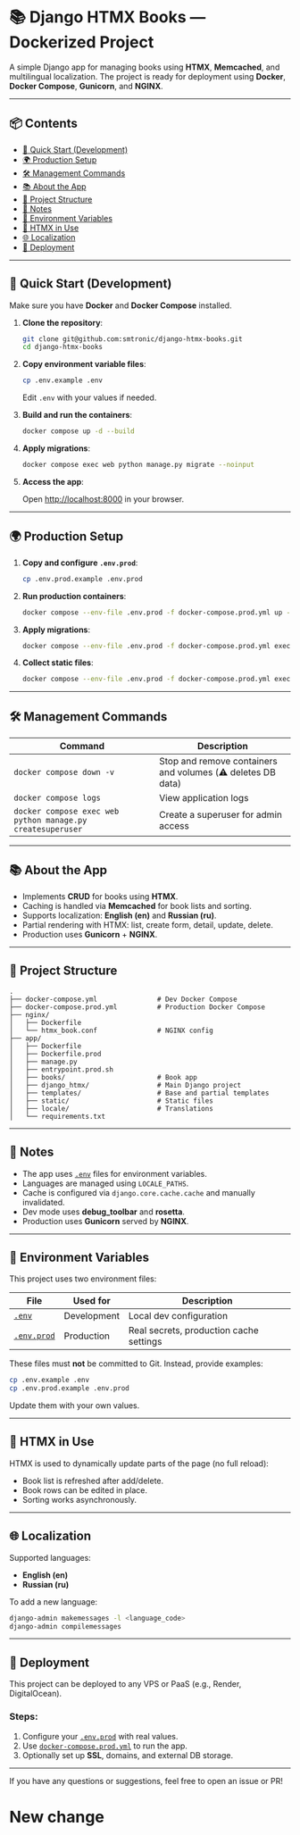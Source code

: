 # 📚 Django HTMX Books — Dockerized Project

A simple Django app for managing books using **HTMX**, **Memcached**, and multilingual localization. The project is ready for deployment using **Docker**, **Docker Compose**, **Gunicorn**, and **NGINX**.

---

## 📦 Contents

- [🚀 Quick Start (Development)](#-quick-start-development)
- [🌍 Production Setup](#-production-setup)
- [🛠 Management Commands](#-management-commands)
- [📚 About the App](#-about-the-app)
- [📂 Project Structure](#-project-structure)
- [📌 Notes](#-notes)
- [📄 Environment Variables](#-environment-variables)
- [🔧 HTMX in Use](#-htmx-in-use)
- [🌐 Localization](#-localization)
- [🚀 Deployment](#-deployment)

---

## 🚀 Quick Start (Development)

Make sure you have **Docker** and **Docker Compose** installed.

1. **Clone the repository**:

   ```bash
   git clone git@github.com:smtronic/django-htmx-books.git
   cd django-htmx-books
   ```

2. **Copy environment variable files**:

   ```bash
   cp .env.example .env
   ```

   Edit `.env` with your values if needed.

3. **Build and run the containers**:

   ```bash
   docker compose up -d --build
   ```

4. **Apply migrations**:

   ```bash
   docker compose exec web python manage.py migrate --noinput
   ```

5. **Access the app**:

   Open [http://localhost:8000](http://localhost:8000) in your browser.

---

## 🌍 Production Setup

1. **Copy and configure `.env.prod`**:

   ```bash
   cp .env.prod.example .env.prod
   ```

2. **Run production containers**:

   ```bash
   docker compose --env-file .env.prod -f docker-compose.prod.yml up -d --build
   ```

3. **Apply migrations**:

   ```bash
   docker compose --env-file .env.prod -f docker-compose.prod.yml exec web python manage.py migrate --noinput
   ```

4. **Collect static files**:

   ```bash
   docker compose --env-file .env.prod -f docker-compose.prod.yml exec web python manage.py collectstatic --noinput
   ```

---

## 🛠 Management Commands

| Command                                                    | Description                                                 |
| ---------------------------------------------------------- | ----------------------------------------------------------- |
| `docker compose down -v`                                   | Stop and remove containers and volumes (⚠️ deletes DB data) |
| `docker compose logs`                                      | View application logs                                       |
| `docker compose exec web python manage.py createsuperuser` | Create a superuser for admin access                         |

---

## 📚 About the App

- Implements **CRUD** for books using **HTMX**.
- Caching is handled via **Memcached** for book lists and sorting.
- Supports localization: **English (en)** and **Russian (ru)**.
- Partial rendering with HTMX: list, create form, detail, update, delete.
- Production uses **Gunicorn** + **NGINX**.

---

## 📂 Project Structure

```plaintext
.
├── docker-compose.yml               # Dev Docker Compose
├── docker-compose.prod.yml          # Production Docker Compose
├── nginx/
│   ├── Dockerfile
│   └── htmx_book.conf               # NGINX config
├── app/
│   ├── Dockerfile
│   ├── Dockerfile.prod
│   ├── manage.py
│   ├── entrypoint.prod.sh
│   ├── books/                       # Book app
│   ├── django_htmx/                 # Main Django project
│   ├── templates/                   # Base and partial templates
│   ├── static/                      # Static files
│   ├── locale/                      # Translations
│   └── requirements.txt
```

---

## 📌 Notes

- The app uses [`.env`](.env) files for environment variables.
- Languages are managed using `LOCALE_PATHS`.
- Cache is configured via `django.core.cache.cache` and manually invalidated.
- Dev mode uses **debug_toolbar** and **rosetta**.
- Production uses **Gunicorn** served by **NGINX**.

---

## 📄 Environment Variables

This project uses two environment files:

| File                     | Used for    | Description                             |
| ------------------------ | ----------- | --------------------------------------- |
| [`.env`](.env)           | Development | Local dev configuration                 |
| [`.env.prod`](.env.prod) | Production  | Real secrets, production cache settings |

These files must **not** be committed to Git. Instead, provide examples:

```bash
cp .env.example .env
cp .env.prod.example .env.prod
```

Update them with your own values.

---

## 🔧 HTMX in Use

HTMX is used to dynamically update parts of the page (no full reload):

- Book list is refreshed after add/delete.
- Book rows can be edited in place.
- Sorting works asynchronously.

---

## 🌐 Localization

Supported languages:

- **English (en)**
- **Russian (ru)**

To add a new language:

```bash
django-admin makemessages -l <language_code>
django-admin compilemessages
```

---

## 🚀 Deployment

This project can be deployed to any VPS or PaaS (e.g., Render, DigitalOcean).

### Steps:

1. Configure your [`.env.prod`](.env.prod) with real values.
2. Use [`docker-compose.prod.yml`](docker-compose.prod.yml) to run the app.
3. Optionally set up **SSL**, domains, and external DB storage.

---

If you have any questions or suggestions, feel free to open an issue or PR!
# New change

